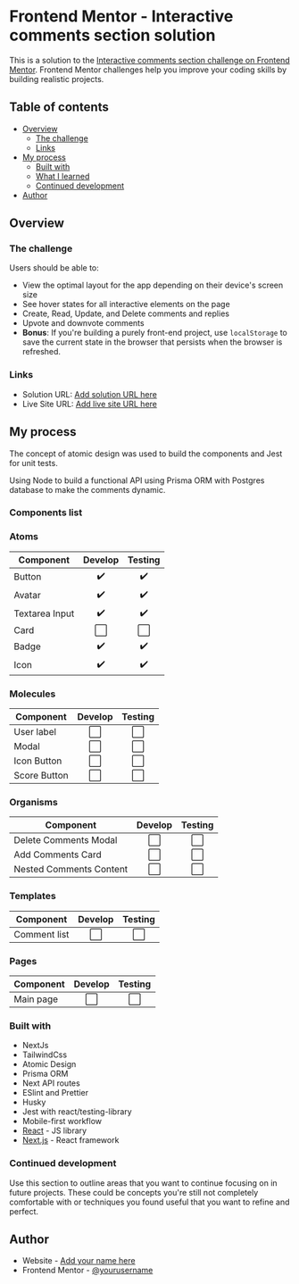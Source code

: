 # Frontend Mentor - Interactive comments section solution

This is a solution to the [Interactive comments section challenge on Frontend Mentor](https://www.frontendmentor.io/challenges/interactive-comments-section-iG1RugEG9). Frontend Mentor challenges help you improve your coding skills by building realistic projects. 

## Table of contents

- [Overview](#overview)
  - [The challenge](#the-challenge)
  - [Links](#links)
- [My process](#my-process)
  - [Built with](#built-with)
  - [What I learned](#what-i-learned)
  - [Continued development](#continued-development)
- [Author](#author)
## Overview

### The challenge

Users should be able to:

- View the optimal layout for the app depending on their device's screen size
- See hover states for all interactive elements on the page
- Create, Read, Update, and Delete comments and replies
- Upvote and downvote comments
- **Bonus**: If you're building a purely front-end project, use `localStorage` to save the current state in the browser that persists when the browser is refreshed.

### Links

- Solution URL: [Add solution URL here](https://your-solution-url.com)
- Live Site URL: [Add live site URL here](https://your-live-site-url.com)

## My process

The concept of atomic design was used to build the components and Jest for unit tests.

Using Node to build a functional API using Prisma ORM with Postgres database to make the comments dynamic.

### Components list

### Atoms

| Component        | Develop | Testing |
|------------------|:--------------:|:------:|
| Button           |        ✔️        |   ✔️   |
| Avatar           |        ✔️        |   ✔️   |
| Textarea Input   |        ✔️        |   ✔️   |
| Card             |        ⬜️       |   ⬜️  |
| Badge            |        ✔️        |   ✔️   |
| Icon             |        ✔️        |   ✔️   |

### Molecules

| Component        | Develop        | Testing |
|------------------|:--------------:|:------: |
| User label       |       ⬜️       |    ⬜️   |
| Modal            |       ⬜️       |    ⬜️   |
| Icon Button      |       ⬜️       |    ⬜️   |
| Score Button     |       ⬜️       |    ⬜️   |

### Organisms

| Component               | Develop | Testing |
|-------------------------|:--------------:|:--------:|
| Delete Comments Modal   |        ⬜️       |    ⬜️   |
| Add Comments Card       |        ⬜️       |    ⬜️   |
| Nested Comments Content |        ⬜️       |    ⬜️   |

### Templates

| Component        | Develop | Testing |
|------------------|:--------------:|:------:|
| Comment list     |        ⬜️       |    ⬜️   |

### Pages

| Component        | Develop | Testing |
|------------------|:--------------:|:------:|
| Main page        |        ⬜️       |    ⬜️   |

### Built with

- NextJs
- TailwindCss
- Atomic Design
- Prisma ORM
- Next API routes
- ESlint and Prettier
- Husky
- Jest with react/testing-library
- Mobile-first workflow
- [React](https://reactjs.org/) - JS library
- [Next.js](https://nextjs.org/) - React framework

### Continued development

Use this section to outline areas that you want to continue focusing on in future projects. These could be concepts you're still not completely comfortable with or techniques you found useful that you want to refine and perfect.

## Author

- Website - [Add your name here](https://cjunnior.dev)
- Frontend Mentor - [@yourusername](https://www.frontendmentor.io/profile/yourusername)
